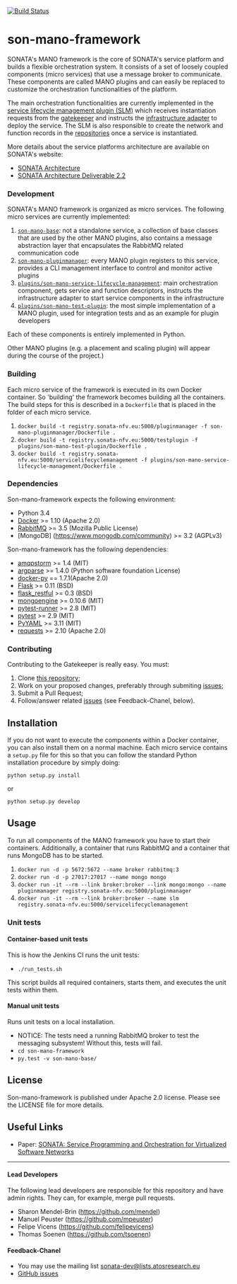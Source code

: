 [![Build Status](http://jenkins.sonata-nfv.eu/buildStatus/icon?job=son-mano-framework)](http://jenkins.sonata-nfv.eu/job/son-mano-framework)

# son-mano-framework

SONATA's MANO framework is the core of SONATA's service platform and builds a flexible orchestration system. It consists of a set of loosely coupled components (micro services) that use a message broker to communicate. These components are called MANO plugins and can easily be replaced to customize the orchestration functionalities of the platform.

The main orchestration functionalities are currently implemented in the [service lifecycle management plugin (SLM)](https://github.com/sonata-nfv/son-mano-framework/tree/master/plugins/son-mano-service-lifecycle-management) which receives instantiation requests from the [gatekeeper](https://github.com/sonata-nfv/son-gkeeper) and instructs the [infrastructure adapter](https://github.com/sonata-nfv/son-sp-infrabstract) to deploy the service. The SLM is also responsible to create the network and function records in the [repositories](https://github.com/sonata-nfv/son-catalogue-repos) once a service is instantiated.

More details about the service platforms architecture are available on SONATA's website:

* [SONATA Architecture](http://sonata-nfv.eu/content/architecture)
* [SONATA Architecture Deliverable 2.2](http://sonata-nfv.eu/sites/default/files/sonata/public/content-files/pages/SONATA_D2.2_Architecture_and_Design.pdf)

### Development

SONATA's MANO framework is organized as micro services. The following micro services are currently implemented:

1. [`son-mano-base`](https://github.com/sonata-nfv/son-mano-framework/tree/master/son-mano-base): not a standalone service, a collection of base classes that are used by the other MANO plugins, also contains a message abstraction layer that encapsulates the RabbitMQ related communication code
2. [`son-mano-pluginmanager`](https://github.com/sonata-nfv/son-mano-framework/tree/master/son-mano-pluginmanager): every MANO plugin registers to this service, provides a CLI management interface to control and monitor active plugins
3. [`plugins/son-mano-service-lifecycle-management`](https://github.com/sonata-nfv/son-mano-framework/tree/master/plugins/son-mano-service-lifecycle-management): main orchestration component, gets service and function descriptors, instructs the infrastructure adapter to start service components in the infrastructure
4. [`plugins/son-mano-test-plugin`](https://github.com/sonata-nfv/son-mano-framework/tree/master/plugins/son-mano-test-plugin): the most simple implementation of a MANO plugin, used for integration tests and as an example for plugin developers

Each of these components is entirely implemented in Python.

Other MANO plugins (e.g. a placement and scaling plugin) will appear during the course of the project.)

### Building

Each micro service of the framework is executed in its own Docker container. So 'building' the framework becomes building all the containers. The build steps for this is described in a `Dockerfile` that is placed in the folder of each micro service.


1. `docker build -t registry.sonata-nfv.eu:5000/pluginmanager -f son-mano-pluginmanager/Dockerfile .`
2. `docker build -t registry.sonata-nfv.eu:5000/testplugin -f plugins/son-mano-test-plugin/Dockerfile .`
3. `docker build -t registry.sonata-nfv.eu:5000/servicelifecyclemanagement -f plugins/son-mano-service-lifecycle-management/Dockerfile .`


### Dependencies

Son-mano-framework expects the following environment:

* Python 3.4
* [Docker](https://www.docker.com) >= 1.10 (Apache 2.0)
* [RabbitMQ](https://www.rabbitmq.com) >= 3.5 (Mozilla Public License)
* [MongoDB] (https://www.mongodb.com/community) >= 3.2 (AGPLv3)

Son-mano-framework has the following dependencies:

* [amqpstorm](https://pypi.python.org/pypi/AMQPStorm) >= 1.4 (MIT)
* [argparse](https://pypi.python.org/pypi/argparse) >= 1.4.0 (Python software foundation License)
* [docker-py](https://pypi.python.org/pypi/docker-py) == 1.7.1(Apache 2.0)
* [Flask](https://pypi.python.org/pypi/Flask) >= 0.11 (BSD)
* [flask_restful](https://pypi.python.org/pypi/Flask-RESTful) >= 0.3 (BSD)
* [mongoengine](https://pypi.python.org/pypi/mongoengine) >= 0.10.6 (MIT)
* [pytest-runner](https://pypi.python.org/pypi/pytest-runner) >= 2.8 (MIT)
* [pytest](https://pypi.python.org/pypi/pytest) >= 2.9 (MIT)
* [PyYAML](https://pypi.python.org/pypi/PyYAML) >= 3.11 (MIT)
* [requests](https://pypi.python.org/pypi/requests) >= 2.10 (Apache 2.0)

### Contributing
Contributing to the Gatekeeper is really easy. You must:

1. Clone [this repository](http://github.com/sonata-nfv/son-mano-framework);
2. Work on your proposed changes, preferably through submiting [issues](https://github.com/sonata-nfv/son-mano-framework/issues);
3. Submit a Pull Request;
4. Follow/answer related [issues](https://github.com/sonata-nfv/son-mano-framework/issues) (see Feedback-Chanel, below).

## Installation

If you do not want to execute the components within a Docker container, you can also install them on a normal machine. Each micro service contains a `setup.py` file for this so that you can follow the standard Python installation procedure by simply doing:

```
python setup.py install
```

or 


```
python setup.py develop
```

## Usage

To run all components of the MANO framework you have to start their containers. Additionally, a container that runs RabbitMQ and a container that runs MongoDB has to be started.

1. `docker run -d -p 5672:5672 --name broker rabbitmq:3`
2. `docker run -d -p 27017:27017 --name mongo mongo`
3. `docker run -it --rm --link broker:broker --link mongo:mongo --name pluginmanager registry.sonata-nfv.eu:5000/pluginmanager`
4. `docker run -it --rm --link broker:broker --name slm registry.sonata-nfv.eu:5000/servicelifecyclemanagement`

### Unit tests
#### Container-based unit tests

This is how the Jenkins CI runs the unit tests:

* `./run_tests.sh`

This script builds all required containers, starts them, and executes the unit tests within them.

#### Manual unit tests

Runs unit tests on a local installation.

* NOTICE: The tests need a running RabbitMQ broker to test the messaging subsystem! Without this, tests will fail.
* `cd son-mano-framework`
* `py.test -v son-mano-base/`


## License

Son-mano-framework is published under Apache 2.0 license. Please see the LICENSE file for more details.

## Useful Links

* Paper: [SONATA: Service Programming and Orchestration for Virtualized Software Networks](http://arxiv.org/abs/1605.05850)

---
#### Lead Developers

The following lead developers are responsible for this repository and have admin rights. They can, for example, merge pull requests.

* Sharon Mendel-Brin (https://github.com/mendel) 
* Manuel Peuster (https://github.com/mpeuster)
* Felipe Vicens (https://github.com/felipevicens)
* Thomas Soenen (https://github.com/tsoenen)

#### Feedback-Chanel

* You may use the mailing list [sonata-dev@lists.atosresearch.eu](mailto:sonata-dev@lists.atosresearch.eu)
* [GitHub issues](https://github.com/sonata-nfv/son-mano-framework/issues)
